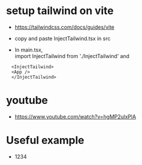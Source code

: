 # setup tailwind on vite

- https://tailwindcss.com/docs/guides/vite

- copy and paste InjectTailwind.tsx in src
- In main.tsx,  
  import InjectTailwind from './InjectTailwind'
  and

```
  <InjectTailwind>
  <App />
  </InjectTailwind>
```

# youtube

- https://www.youtube.com/watch?v=hgMP2ulxPlA

# Useful example

- <div className="hover:text-yellow-400">1234</div>
